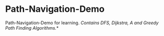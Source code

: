 # Path-Navigation-Demo
Path-Navigation-Demo for learning.
**Contains DFS, Dijkstra, A* and Greedy Path Finding Algorithms.**
